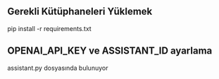 ## Gerekli Kütüphaneleri Yüklemek
pip install -r requirements.txt 

## OPENAI_API_KEY ve ASSISTANT_ID ayarlama
assistant.py dosyasında bulunuyor

